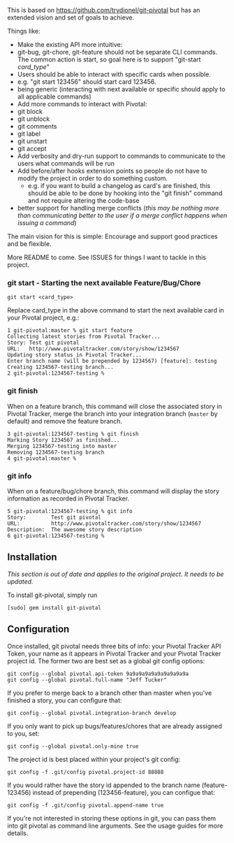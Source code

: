 This is based on https://github.com/trydionel/git-pivotal but has an extended vision and set of goals to achieve.

Things like:

* Make the existing API more intuitive:
 * git-bug, git-chore, git-feature should not be separate CLI commands. The common action is start, so goal here is to support "git-start _card\_type_"
* Users should be able to interact with specific cards when possible.
 * e.g. "git start 123456" should start card 123456. 
 * being generic (interacting with next available or specific should apply to all applicable commands)
* Add more commands to interact with Pivotal:
 * git block
 * git unblock
 * git comments
 * git label 
 * git unstart
 * git accept
* Add verbosity and dry-run support to commands to communicate to the users what commands will be run
* Add before/after hooks extension points so people do not have to modify the project in order to do something custom. 
  * e.g. if you want to build a changelog as card's are finished, this should be able to be done by hooking into the "git finish" command and not require altering the code-base
* better support for handling merge conflicts (_this may be nothing more than communicating better to the user if a merge conflict happens when issuing a command_)

The main vision for this is simple: Encourage and support good practices and be flexible. 

More README to come. See ISSUES for things I want to tackle in this project.


### git start - Starting the next available Feature/Bug/Chore

    git start <card_type>
    
Replace card\_type in the above command to start the next available card in your Pivotal project, e.g.:

    1 git-pivotal:master % git start feature
    Collecting latest stories from Pivotal Tracker...
    Story: Test git pivotal
    URL:   http://www.pivotaltracker.com/story/show/1234567
    Updating story status in Pivotal Tracker...
    Enter branch name (will be prepended by 1234567) [feature]: testing
    Creating 1234567-testing branch...
    2 git-pivotal:1234567-testing %

    
### git finish
When on a feature branch, this command will close the associated story in Pivotal Tracker, merge the branch into your integration branch (`master` by default) and remove the feature branch.

    3 git-pivotal:1234567-testing % git finish
    Marking Story 1234567 as finished...
    Merging 1234567-testing into master
    Removing 1234567-testing branch
    4 git-pivotal:master %

### git info
When on a feature/bug/chore branch, this command will display the story information as recorded in Pivotal Tracker.

    5 git-pivotal:1234567-testing % git info
    Story:        Test git pivotal
    URL:          http://www.pivotaltracker.com/story/show/1234567
    Description:  The awesome story description
    6 git-pivotal:1234567-testing % 

## Installation

_This section is out of date and applies to the original project. It needs to be updated._

To install git-pivotal, simply run

    [sudo] gem install git-pivotal

## Configuration

Once installed, git pivotal needs three bits of info: your Pivotal Tracker API Token, your name as it appears in Pivotal Tracker and your Pivotal Tracker project id.  The former two are best set as a global git config options:

    git config --global pivotal.api-token 9a9a9a9a9a9a9a9a9a9a
    git config --global pivotal.full-name "Jeff Tucker"

If you prefer to merge back to a branch other than master when you've finished a story, you can configure that:

    git config --global pivotal.integration-branch develop

If you only want to pick up bugs/features/chores that are already assigned to you, set:

    git config --global pivotal.only-mine true

The project id is best placed within your project's git config:

    git config -f .git/config pivotal.project-id 88888

If you would rather have the story id appended to the branch name (feature-123456) instead of prepending (123456-feature), you can configue that:

    git config -f .git/config pivotal.append-name true

If you're not interested in storing these options in git, you can pass them into git pivotal as command line arguments.  See the usage guides for more details.

